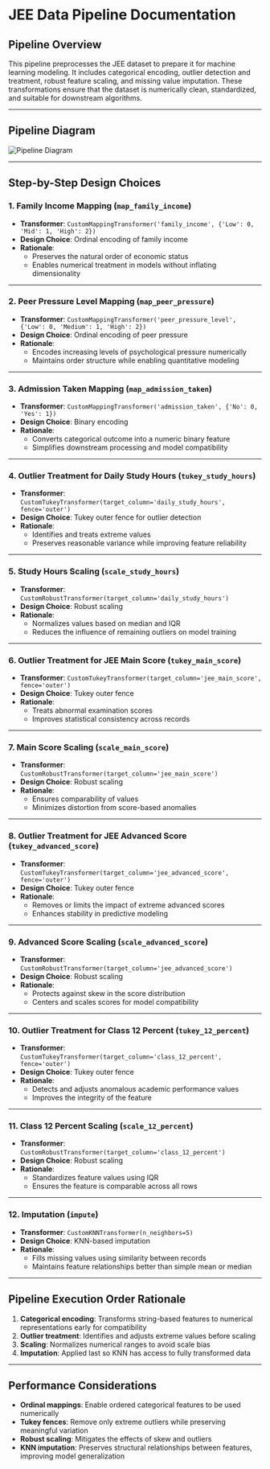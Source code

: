 # JEE Data Pipeline Documentation

## Pipeline Overview

This pipeline preprocesses the JEE dataset to prepare it for machine learning modeling. It includes categorical encoding, outlier detection and treatment, robust feature scaling, and missing value imputation. These transformations ensure that the dataset is numerically clean, standardized, and suitable for downstream algorithms.

---

## Pipeline Diagram

![Pipeline Diagram](pipeline_diagram.png)

---

## Step-by-Step Design Choices

### 1. Family Income Mapping (`map_family_income`)
- **Transformer**: `CustomMappingTransformer('family_income', {'Low': 0, 'Mid': 1, 'High': 2})`
- **Design Choice**: Ordinal encoding of family income  
- **Rationale**:  
  - Preserves the natural order of economic status  
  - Enables numerical treatment in models without inflating dimensionality  

---

### 2. Peer Pressure Level Mapping (`map_peer_pressure`)
- **Transformer**: `CustomMappingTransformer('peer_pressure_level', {'Low': 0, 'Medium': 1, 'High': 2})`
- **Design Choice**: Ordinal encoding of peer pressure  
- **Rationale**:  
  - Encodes increasing levels of psychological pressure numerically  
  - Maintains order structure while enabling quantitative modeling  

---

### 3. Admission Taken Mapping (`map_admission_taken`)
- **Transformer**: `CustomMappingTransformer('admission_taken', {'No': 0, 'Yes': 1})`
- **Design Choice**: Binary encoding  
- **Rationale**:  
  - Converts categorical outcome into a numeric binary feature  
  - Simplifies downstream processing and model compatibility  

---

### 4. Outlier Treatment for Daily Study Hours (`tukey_study_hours`)
- **Transformer**: `CustomTukeyTransformer(target_column='daily_study_hours', fence='outer')`
- **Design Choice**: Tukey outer fence for outlier detection  
- **Rationale**:  
  - Identifies and treats extreme values  
  - Preserves reasonable variance while improving feature reliability  

---

### 5. Study Hours Scaling (`scale_study_hours`)
- **Transformer**: `CustomRobustTransformer(target_column='daily_study_hours')`
- **Design Choice**: Robust scaling  
- **Rationale**:  
  - Normalizes values based on median and IQR  
  - Reduces the influence of remaining outliers on model training  

---

### 6. Outlier Treatment for JEE Main Score (`tukey_main_score`)
- **Transformer**: `CustomTukeyTransformer(target_column='jee_main_score', fence='outer')`
- **Design Choice**: Tukey outer fence  
- **Rationale**:  
  - Treats abnormal examination scores  
  - Improves statistical consistency across records  

---

### 7. Main Score Scaling (`scale_main_score`)
- **Transformer**: `CustomRobustTransformer(target_column='jee_main_score')`
- **Design Choice**: Robust scaling  
- **Rationale**:  
  - Ensures comparability of values  
  - Minimizes distortion from score-based anomalies  

---

### 8. Outlier Treatment for JEE Advanced Score (`tukey_advanced_score`)
- **Transformer**: `CustomTukeyTransformer(target_column='jee_advanced_score', fence='outer')`
- **Design Choice**: Tukey outer fence  
- **Rationale**:  
  - Removes or limits the impact of extreme advanced scores  
  - Enhances stability in predictive modeling  

---

### 9. Advanced Score Scaling (`scale_advanced_score`)
- **Transformer**: `CustomRobustTransformer(target_column='jee_advanced_score')`
- **Design Choice**: Robust scaling  
- **Rationale**:  
  - Protects against skew in the score distribution  
  - Centers and scales scores for model compatibility  

---

### 10. Outlier Treatment for Class 12 Percent (`tukey_12_percent`)
- **Transformer**: `CustomTukeyTransformer(target_column='class_12_percent', fence='outer')`
- **Design Choice**: Tukey outer fence  
- **Rationale**:  
  - Detects and adjusts anomalous academic performance values  
  - Improves the integrity of the feature  

---

### 11. Class 12 Percent Scaling (`scale_12_percent`)
- **Transformer**: `CustomRobustTransformer(target_column='class_12_percent')`
- **Design Choice**: Robust scaling  
- **Rationale**:  
  - Standardizes feature values using IQR  
  - Ensures the feature is comparable across all rows  

---

### 12. Imputation (`impute`)
- **Transformer**: `CustomKNNTransformer(n_neighbors=5)`
- **Design Choice**: KNN-based imputation  
- **Rationale**:  
  - Fills missing values using similarity between records  
  - Maintains feature relationships better than simple mean or median  

---

## Pipeline Execution Order Rationale

1. **Categorical encoding**: Transforms string-based features to numerical representations early for compatibility  
2. **Outlier treatment**: Identifies and adjusts extreme values before scaling  
3. **Scaling**: Normalizes numerical ranges to avoid scale bias  
4. **Imputation**: Applied last so KNN has access to fully transformed data  

---

## Performance Considerations

- **Ordinal mappings**: Enable ordered categorical features to be used numerically  
- **Tukey fences**: Remove only extreme outliers while preserving meaningful variation  
- **Robust scaling**: Mitigates the effects of skew and outliers  
- **KNN imputation**: Preserves structural relationships between features, improving model generalization  
